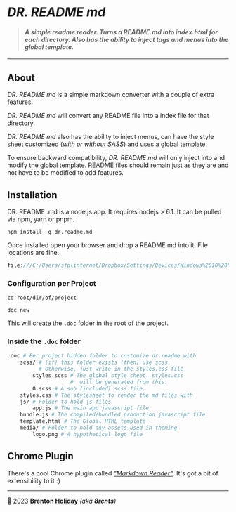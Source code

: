 # *DR. README md*

> #### *A simple readme reader. Turns a README.md into index.html for each directory. Also has the ability to inject tags and menus into the global template.*

***

## About

*DR. README md* is a simple markdown converter with a couple of extra features. 

*DR. README md* will convert any README file into a index file for that directory. 

*DR. README md* also has the ability to inject menus, can have the style sheet customized (*with or without SASS*) and uses a global template.

To ensure backward compatibility, *DR. README md* will only inject into and modify the global template. README files should remain just as they are and not have to be modified to add features.


## Installation 

DR. README .md is a node.js app. It requires nodejs > 6.1. It can be pulled via npm, yarn or pnpm.

```basic
npm install -g dr.readme.md
```

Once installed open your browser and drop a README.md into it. File locations are fine.

```c
file:///C:/Users/sfplinternet/Dropbox/Settings/Devices/Windows%2010%20Public%20Library/README.md
```

### Configuration per Project

```npm
cd root/dir/of/project

doc new
```

This will create the `.doc` folder in the root of the project.

### **Inside the `.doc` folder**

```bash
.doc # Per project hidden folder to customize dr.readme with
    scss/ # (if) this folder exists (then) use scss.
          # Otherwise, just write in the styles.css file
        styles.scss # The global style sheet. styles.css        
                    #  will be generated from this.
        0.scss # A sub (included) scss file.
    styles.css # The stylesheet to render the md files with
    js/ # Folder to hold js files
        app.js # The main app javascript file
    bundle.js # The compiled/bundled production javascript file
    template.html # The Global HTML template
    media/ # Folder to hold any assets used in theming
        logo.png # A hypothetical logo file
```

## Chrome Plugin

There's a cool Chrome plugin called [*"Markdown Reader"*](https://chrome.google.com/webstore/detail/md-reader/medapdbncneneejhbgcjceippjlfkmkg/related). It's got a bit of extensibility to it :)


***

🤍 2023 [**Brenton Holiday**](https://allmylinks.com/8rents) *(aka **8rents**)*

